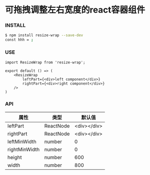# 可拖拽调整左右宽度的react容器组件

### INSTALL

``` bash
$ npm install resize-wrap --save-dev
const hhh = ;
```

### USE

```
import ResizeWrap from 'resize-wrap';

export default () => (
    <ResizeWrap
        leftPart={<div>left component</div>}
        rightPart={<div>right component</div>}
    />
)
```

### API

| 属性 | 类型 | 默认值 |
| ------ | ------ | ------ |
| leftPart | ReactNode | &#60;div&#62;&#60;/div&#62; |
| rightPart | ReactNode | &#60;div&#62;&#60;/div&#62; |
| leftMinWidth | number | 0 |
| rightMinWidth | number | 0 |
| height | number | 600 |
| width | number | 800 |
